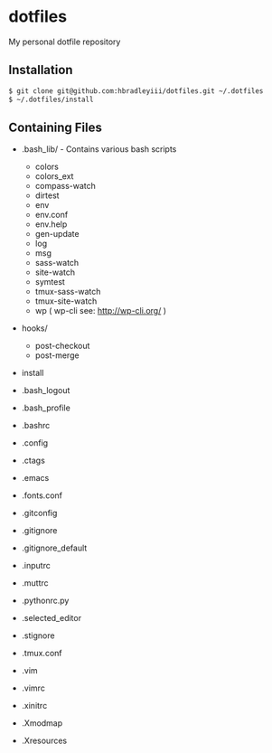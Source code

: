 # dotfiles
My personal dotfile repository

## Installation

```bash
$ git clone git@github.com:hbradleyiii/dotfiles.git ~/.dotfiles
$ ~/.dotfiles/install
```
## Containing Files

- .bash_lib/ - Contains various bash scripts
  - colors
  - colors_ext
  - compass-watch
  - dirtest
  - env
  - env.conf
  - env.help
  - gen-update
  - log
  - msg
  - sass-watch
  - site-watch
  - symtest
  - tmux-sass-watch
  - tmux-site-watch
  - wp ( wp-cli see: http://wp-cli.org/ )

- hooks/
  - post-checkout
  - post-merge

- install
- .bash_logout
- .bash_profile
- .bashrc
- .config
- .ctags
- .emacs
- .fonts.conf
- .gitconfig
- .gitignore
- .gitignore_default
- .inputrc
- .muttrc
- .pythonrc.py
- .selected_editor
- .stignore
- .tmux.conf
- .vim
- .vimrc
- .xinitrc
- .Xmodmap
- .Xresources
